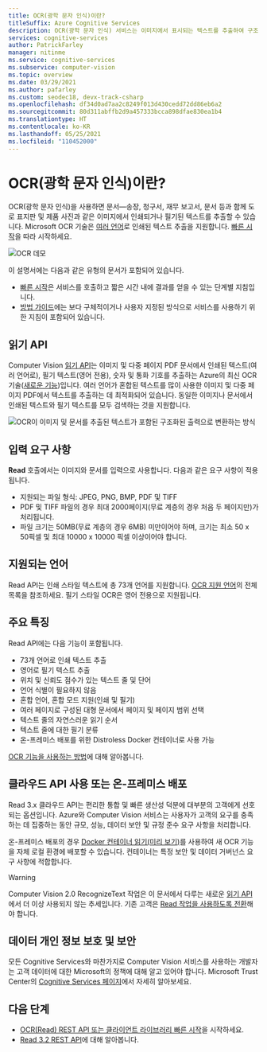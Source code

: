 ```yaml
---
title: OCR(광학 문자 인식)이란?
titleSuffix: Azure Cognitive Services
description: OCR(광학 문자 인식) 서비스는 이미지에서 표시되는 텍스트를 추출하여 구조화된 문자열로 반환합니다.
services: cognitive-services
author: PatrickFarley
manager: nitinme
ms.service: cognitive-services
ms.subservice: computer-vision
ms.topic: overview
ms.date: 03/29/2021
ms.author: pafarley
ms.custom: seodec18, devx-track-csharp
ms.openlocfilehash: df34d0ad7aa2c8249f013d430cedd72dd86eb6a2
ms.sourcegitcommit: 80d311abffb2d9a457333bcca898dfae830ea1b4
ms.translationtype: HT
ms.contentlocale: ko-KR
ms.lasthandoff: 05/25/2021
ms.locfileid: "110452000"
---
```

# <a name="what-is-optical-character-recognition"></a>OCR(광학 문자 인식)이란?

OCR(광학 문자 인식)을 사용하면 문서&mdash;송장, 청구서, 재무 보고서, 문서 등과 함께 도로 표지판 및 제품 사진과 같은 이미지에서 인쇄되거나 필기된 텍스트를 추출할 수 있습니다. Microsoft OCR 기술은 [여러 언어](./language-support.md)로 인쇄된 텍스트 추출을 지원합니다. [빠른 시작](./quickstarts-sdk/client-library.md)을 따라 시작하세요.

![OCR 데모](./Images/ocr-demo.gif)

이 설명서에는 다음과 같은 유형의 문서가 포함되어 있습니다.
* [빠른 시작](./quickstarts-sdk/client-library.md)은 서비스를 호출하고 짧은 시간 내에 결과를 얻을 수 있는 단계별 지침입니다. 
* [방법 가이드](./Vision-API-How-to-Topics/call-read-api.md)에는 보다 구체적이거나 사용자 지정된 방식으로 서비스를 사용하기 위한 지침이 포함되어 있습니다.
<!--* The [conceptual articles](Vision-API-How-to-Topics/call-read-api.md) provide in-depth explanations of the service's functionality and features.
* The [tutorials](./tutorials/storage-lab-tutorial.md) are longer guides that show you how to use this service as a component in broader business solutions. -->

## <a name="read-api"></a>읽기 API 

Computer Vision [읽기 API](https://centraluseuap.dev.cognitive.microsoft.com/docs/services/computer-vision-v3-2/operations/5d986960601faab4bf452005)는 이미지 및 다중 페이지 PDF 문서에서 인쇄된 텍스트(여러 언어로), 필기 텍스트(영어 전용), 숫자 및 통화 기호를 추출하는 Azure의 최신 OCR 기술([새로운 기능](./whats-new.md))입니다. 여러 언어가 혼합된 텍스트를 많이 사용한 이미지 및 다중 페이지 PDF에서 텍스트를 추출하는 데 최적화되어 있습니다. 동일한 이미지나 문서에서 인쇄된 텍스트와 필기 텍스트를 모두 검색하는 것을 지원합니다.

![OCR이 이미지 및 문서를 추출된 텍스트가 포함된 구조화된 출력으로 변환하는 방식](./Images/how-ocr-works.svg)

## <a name="input-requirements"></a>입력 요구 사항

**Read** 호출에서는 이미지와 문서를 입력으로 사용합니다. 다음과 같은 요구 사항이 적용됩니다.

* 지원되는 파일 형식: JPEG, PNG, BMP, PDF 및 TIFF
* PDF 및 TIFF 파일의 경우 최대 2000페이지(무료 계층의 경우 처음 두 페이지만)가 처리됩니다.
* 파일 크기는 50MB(무료 계층의 경우 6MB) 미만이어야 하며, 크기는 최소 50 x 50픽셀 및 최대 10000 x 10000 픽셀 이상이어야 합니다. 

## <a name="supported-languages"></a>지원되는 언어
Read API는 인쇄 스타일 텍스트에 총 73개 언어를 지원합니다. [OCR 지원 언어](./language-support.md#optical-character-recognition-ocr)의 전체 목록을 참조하세요. 필기 스타일 OCR은 영어 전용으로 지원됩니다.

## <a name="key-features"></a>주요 특징

Read API에는 다음 기능이 포함됩니다. 

* 73개 언어로 인쇄 텍스트 추출
* 영어로 필기 텍스트 추출
* 위치 및 신뢰도 점수가 있는 텍스트 줄 및 단어
* 언어 식별이 필요하지 않음
* 혼합 언어, 혼합 모드 지원(인쇄 및 필기)
* 여러 페이지로 구성된 대형 문서에서 페이지 및 페이지 범위 선택
* 텍스트 줄의 자연스러운 읽기 순서
* 텍스트 줄에 대한 필기 분류
* 온-프레미스 배포를 위한 Distroless Docker 컨테이너로 사용 가능

[OCR 기능을 사용하는 방법](./vision-api-how-to-topics/call-read-api.md)에 대해 알아봅니다.

## <a name="use-the-cloud-api-or-deploy-on-premise"></a>클라우드 API 사용 또는 온-프레미스 배포
Read 3.x 클라우드 API는 편리한 통합 및 빠른 생산성 덕분에 대부분의 고객에게 선호되는 옵션입니다. Azure와 Computer Vision 서비스는 사용자가 고객의 요구를 충족하는 데 집중하는 동안 규모, 성능, 데이터 보안 및 규정 준수 요구 사항을 처리합니다.

온-프레미스 배포의 경우 [Docker 컨테이너 읽기(미리 보기)](./computer-vision-how-to-install-containers.md)를 사용하여 새 OCR 기능을 자체 로컬 환경에 배포할 수 있습니다. 컨테이너는 특정 보안 및 데이터 거버넌스 요구 사항에 적합합니다.

> [!WARNING]
> Computer Vision 2.0 RecognizeText 작업은 이 문서에서 다루는 새로운 [읽기 API](#read-api)에서 더 이상 사용되지 않는 추세입니다. 기존 고객은 [Read 작업을 사용하도록 전환](upgrade-api-versions.md)해야 합니다.

## <a name="data-privacy-and-security"></a>데이터 개인 정보 보호 및 보안

모든 Cognitive Services와 마찬가지로 Computer Vision 서비스를 사용하는 개발자는 고객 데이터에 대한 Microsoft의 정책에 대해 알고 있어야 합니다. Microsoft Trust Center의 [Cognitive Services 페이지](https://www.microsoft.com/trustcenter/cloudservices/cognitiveservices)에서 자세히 알아보세요.

## <a name="next-steps"></a>다음 단계

- [OCR(Read) REST API 또는 클라이언트 라이브러리 빠른 시작](./quickstarts-sdk/client-library.md)을 시작하세요.
- [Read 3.2 REST API](https://centraluseuap.dev.cognitive.microsoft.com/docs/services/computer-vision-v3-2/operations/5d986960601faab4bf452005)에 대해 알아봅니다.
